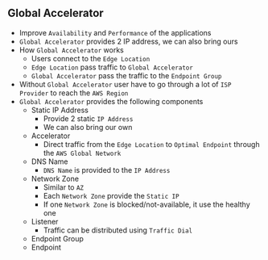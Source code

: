 ## Global Accelerator

- Improve `Availability` and `Performance` of the applications
- `Global Accelerator` provides 2 IP address, we can also bring ours
- How `Global Accelerator` works
  - Users connect to the `Edge Location`
  - `Edge Location` pass traffic to `Global Accelerator`
  - `Global Accelerator` pass the traffic to the `Endpoint Group`
- Without `Global Accelerator` user have to go through a lot of `ISP Provider` to reach the `AWS Region`
- `Global Accelerator` provides the following components
  - Static IP Address
    - Provide 2 static `IP Address`
    - We can also bring our own
  - Accelerator
    - Direct traffic from the `Edge Location` to `Optimal Endpoint` through the `AWS Global Network`
  - DNS Name
    - `DNS Name` is provided to the `IP Address`
  - Network Zone
    - Similar to `AZ`
    - Each `Network Zone` provide the `Static IP`
    - If one `Network Zone` is blocked/not-available, it use the healthy one
  - Listener
    - Traffic can be distributed using `Traffic Dial`
  - Endpoint Group
  - Endpoint
